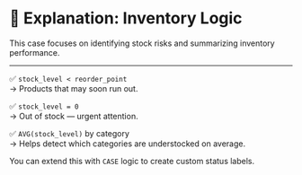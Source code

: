 # 📖 Explanation: Inventory Logic

This case focuses on identifying stock risks and summarizing inventory performance.

---

✅ `stock_level < reorder_point`  
→ Products that may soon run out.

✅ `stock_level = 0`  
→ Out of stock — urgent attention.

✅ `AVG(stock_level)` by category  
→ Helps detect which categories are understocked on average.

You can extend this with `CASE` logic to create custom status labels.

